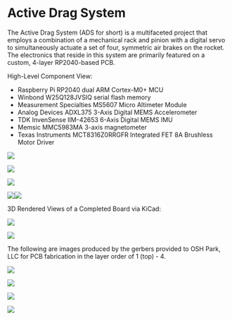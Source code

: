 # Active Drag System

The Active Drag System (ADS for short) is a multifaceted project that employs a combination of a mechanical rack and pinion with a digital servo to simultaneously actuate a set of four, symmetric air brakes on the rocket. The electronics that reside in this system are primarily featured on a custom, 4-layer RP2040-based PCB.

High-Level Component View:
- Raspberry Pi RP2040 dual ARM Cortex-M0+ MCU
- Winbond W25Q128JVSIQ serial flash memory
- Measurement Specialties MS5607 Micro Altimeter Module
- Analog Devices ADXL375 3-Axis Digital MEMS Accelerometer
- TDK InvenSense IIM-42653 6-Axis Digital MEMS IMU
- Memsic MMC5983MA 3-axis magnetometer
- Texas Instruments MCT8316Z0RRGFR Integrated FET 8A Brushless Motor Driver

![](./images/active-drag-system.svg)

![](./images/active-drag-system-MCU_RP2040.svg)

![](./images/active-drag-system-Sensors.svg)

![](./images/active-drag-system-Power%20Regulation.svg)![](./images/active-drag-system-Motor%20Driver.svg)

3D Rendered Views of a Completed Board via KiCad:

![](./images/active-drag-system-top-view.png)

![](./images/active-drag-system-bottom-view.png)

The following are images produced by the gerbers provided to OSH Park, LLC for PCB fabrication in the layer order of 1 (top) - 4.

![](./images/active-drag-system-gerber-top.png)

![](./images/active-drag-system-gerber-internal-one.png)

![](./images/active-drag-system-gerber-internal-two.png)

![](./images/active-drag-system-gerber-bottom.png)
